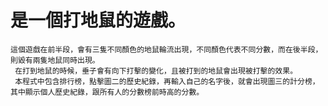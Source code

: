 # 是一個打地鼠的遊戲。
    這個遊戲在前半段，會有三隻不同顏色的地鼠輪流出現，不同顏色代表不同分數，而在後半段，則毀有兩隻地鼠同時出現。
     在打到地鼠的時候，垂子會有向下打擊的變化，且被打到的地鼠會出現被打擊的效果。
     本程式中包含排行榜，點擊圖二的歷史紀錄，再輸入自己的名字後，就會出現圖三的計分榜，其中顯示個人歷史紀錄，跟所有人的分數榜前時高的分數。
